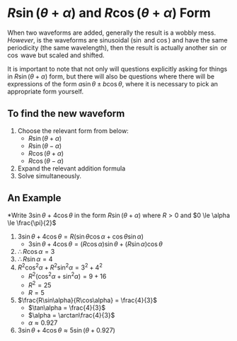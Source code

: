# $R\sin(\theta + \alpha)$ and $R\cos(\theta + \alpha)$ Form

When two waveforms are added, generally the result is a wobbly mess. *However*, is the waveforms are sinusoidal ($\sin$ and $\cos$) and have the same periodicity (the same wavelength), then the result is actually another $\sin$ or $\cos$ wave but scaled and shifted. 

It is important to note that not only will questions explicitly asking for things in $R\sin(\theta + \alpha)$ form, but there will also be questions where there will be expressions of the form $a\sin\theta \pm b\cos\theta$, where it is necessary to pick an appropriate form yourself.

## To find the new waveform
1. Choose the relevant form from below:
	- $R\sin(\theta + \alpha)$
	- $R\sin(\theta - \alpha)$
	- $R\cos(\theta + \alpha)$
	- $R\cos(\theta - \alpha)$
2. Expand the relevant addition formula
3. Solve simultaneously.

## An Example
*Write $3\sin\theta$ + $4\cos\theta$ in the form $R\sin(\theta+\alpha)$ where $R>0$ and $0 \le \alpha \le \frac{\pi}{2}$ 
1.  $3\sin\theta + 4\cos\theta = R(\sin\theta\cos\alpha + \cos\theta\sin\alpha)$
	- $3\sin\theta + 4\cos\theta = (R\cos\alpha)\sin\theta + (R\sin\alpha)\cos\theta$
2. $\therefore R\cos\alpha = 3$
3. $\therefore R\sin\alpha = 4$
4. $R^2\cos^2\alpha + R^2\sin^2\alpha = 3^2 + 4^2$
	- $R^2(\cos^2\alpha +\sin^2\alpha) = 9 + 16$
	- $R^2 = 25$
	- $R = 5$
5. $\frac{R\sin\alpha}{R\cos\alpha} = \frac{4}{3}$
	- $\tan\alpha = \frac{4}{3}$
	- $\alpha = \arctan\frac{4}{3}$
	- $\alpha \approx 0.927$
6. $3\sin\theta + 4\cos\theta \approx 5\sin(\theta + 0.927)$
